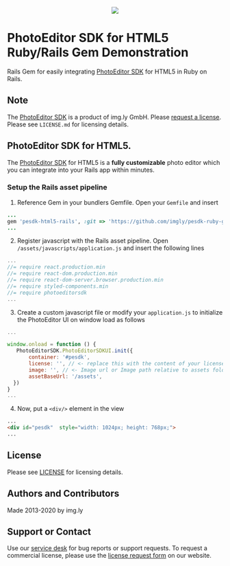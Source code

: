 <p align="center">
  <img src="https://img.ly/static/logos/PE.SDK_Logo.svg" />
</p>

# PhotoEditor SDK for HTML5 Ruby/Rails Gem Demonstration
Rails Gem for easily integrating [PhotoEditor SDK](https://img.ly/photo-sdk?utm_campaign=Projects&utm_source=Github&utm_medium=Side_Projects&utm_content=Ruby-Gem-Demo) for HTML5 in Ruby on Rails.

## Note 
The [PhotoEditor SDK](https://img.ly/photo-sdk?utm_campaign=Projects&utm_source=Github&utm_medium=Side_Projects&utm_content=Ruby-Gem-Demo) is a product of img.ly GmbH. 
Please [request a license](https://img.ly/pricing?utm_campaign=Projects&utm_source=Github&utm_medium=Side_Projects&utm_content=Ruby-Gem-Demo). Please see `LICENSE.md` for licensing details.


## PhotoEditor SDK for HTML5.
The [PhotoEditor SDK](https://img.ly/photo-sdk?utm_campaign=Projects&utm_source=Github&utm_medium=Side_Projects&utm_content=Ruby-Gem-Demo) for HTML5 is a **fully customizable** photo editor which you can integrate into your Rails app within minutes.

### Setup the Rails asset pipeline

1. Reference Gem in your bundlers Gemfile. Open your `Gemfile` and insert
```ruby
...
gem 'pesdk-html5-rails', :git => 'https://github.com/imgly/pesdk-ruby-gem-demo.git'
...
```
2. Register javascript with the Rails asset pipeline. Open `/assets/javascripts/application.js` and insert the following lines 

```javascript
...
//= require react.production.min
//= require react-dom.production.min
//= require react-dom-server.browser.production.min
//= require styled-components.min
//= require photoeditorsdk
...
```

3. Create a custom javascript file or modify your `application.js` to initialize the PhotoEditor UI on window load as follows 

```javascript
...

window.onload = function () {
   PhotoEditorSDK.PhotoEditorSDKUI.init({
       container: '#pesdk',
       license: '', // <- replace this with the content of your license file. The JSON-object needs to be in string format
       image: '', // <- Image url or Image path relative to assets folder
       assetBaseUrl: '/assets',
  })
}
...

```

4. Now, put a `<div/>` element in the view 
```html
...
<div id="pesdk"  style="width: 1024px; height: 768px;">
...
```

## License
Please see [LICENSE](https://github.com/imgly/pesdk-ruby-gem-demo/blob/main/LICENSE.md) for licensing details.

## Authors and Contributors
Made 2013-2020 by img.ly

## Support or Contact
Use our [service desk](https://support.img.ly) for bug reports or support requests. To request a commercial license, please use the [license request form](https://img.ly/pricing?utm_campaign=Projects&utm_source=Github&utm_medium=Side_Projects&utm_content=Ruby-Gem-Demo) on our website.

